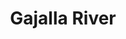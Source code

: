 ---
title: "Gajalla River"
title_bn: "গজল্লা নদী"
description: "The boundary of Jhalkathi upazila and Rajpur upazila is te source area of this river that follows upto Mahadipur."
---